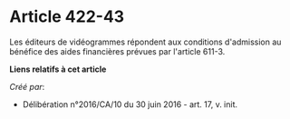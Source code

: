 # Article 422-43

Les éditeurs de vidéogrammes répondent aux conditions d'admission au bénéfice des aides financières prévues par l'article
611-3.

**Liens relatifs à cet article**

_Créé par_:

  - Délibération n°2016/CA/10 du 30 juin 2016 - art. 17, v. init.
